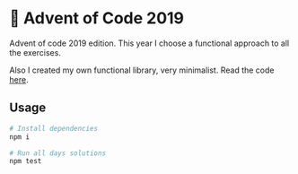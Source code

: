 # 🎄 Advent of Code 2019

Advent of code 2019 edition. This year I choose a functional approach to all the exercises.

Also I created my own functional library, very minimalist. Read the code [here](fp-utils.js).

## Usage
```bash
# Install dependencies
npm i

# Run all days solutions
npm test
